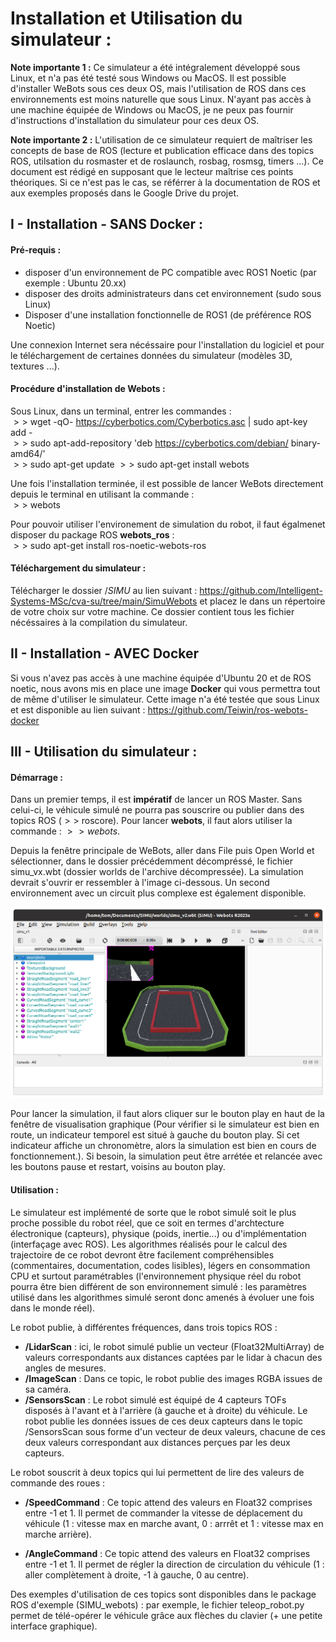 # Installation et Utilisation du simulateur :
**Note importante 1 :** Ce simulateur a été intégralement développé sous Linux, et n'a pas été testé sous Windows ou MacOS. Il est possible d'installer WeBots sous ces deux OS, mais l'utilisation de ROS dans ces environnements est moins naturelle que sous Linux. N'ayant pas accès à une machine équipée de Windows ou MacOS, je ne peux pas fournir d'instructions d'installation du simulateur pour ces deux OS.   
  
**Note importante 2 :** L'utilisation de ce simulateur requiert de maîtriser les concepts de base de ROS (lecture et publication efficace dans des topics ROS, utilsation du rosmaster et de roslaunch, rosbag, rosmsg, timers ...). Ce document est rédigé en supposant que le lecteur maîtrise ces points théoriques. Si ce n'est pas le cas, se référrer à la documentation de ROS et aux exemples proposés dans le Google Drive du projet.  

## I - Installation - SANS Docker : 
#### Pré-requis : 
- disposer d'un environnement de PC compatible avec ROS1 Noetic (par exemple : Ubuntu 20.xx)
- disposer des droits administrateurs dans cet environnement (sudo sous Linux)
- Disposer d'une installation fonctionnelle de ROS1 (de préférence ROS Noetic)

Une connexion Internet sera nécéssaire pour l'installation du logiciel et pour le téléchargement de certaines données du simulateur (modèles 3D, textures ...). 

#### Procédure d'installation de Webots : 
Sous Linux, dans un terminal, entrer les commandes :   
$>>$ wget -qO- https://cyberbotics.com/Cyberbotics.asc | sudo apt-key add -  
$>>$ sudo apt-add-repository 'deb https://cyberbotics.com/debian/ binary-amd64/'  
$>>$ sudo apt-get update
$>>$ sudo apt-get install webots  
  
Une fois l'installation terminée,  il est possible de lancer WeBots directement depuis le terminal en utilisant la commande :  
$>>$ webots  
  
Pour pouvoir utiliser l'environement de simulation du robot, il faut égalmenet disposer du package ROS **webots_ros** :    
$>>$ sudo apt-get install ros-noetic-webots-ros

#### Téléchargement du simulateur : 
Télécharger le dossier $/SIMU$ au lien suivant : https://github.com/Intelligent-Systems-MSc/cva-su/tree/main/SimuWebots et placez le dans un répertoire de votre choix sur votre machine. Ce dossier contient tous les fichier nécéssaires à la compilation du simulateur. 

## II - Installation - AVEC Docker 
Si vous n'avez pas accès à une machine équipée d'Ubuntu 20 et de ROS noetic, nous avons mis en place une image **Docker** qui vous permettra tout de même d'utiliser le simulateur. Cette image n'a été testée que sous Linux et est disponible au lien suivant : https://github.com/Teiwin/ros-webots-docker

## III - Utilisation du simulateur : 
#### Démarrage : 
Dans un premier temps, il est **impératif** de lancer un ROS Master. Sans celui-ci, le véhicule simulé ne pourra pas souscrire ou publier dans des topics ROS ($>>$ roscore).  Pour lancer **webots**, il faut alors utiliser la commande : $>> webots$.  
  
Depuis la fenêtre principale de WeBots, aller dans File puis Open World  et sélectionner, dans le dossier précédemment décompréssé, le fichier simu_vx.wbt (dossier worlds de l'archive décompressée).  La simulation devrait s'ouvrir er ressembler à l'image ci-dessous. Un second environnement avec un circuit plus complexe est également disponible.   

<img src="https://github.com/Intelligent-Systems-MSc/cva-su/blob/main/SimuWebots/SIMU.png" width="600">  
  
Pour lancer la simulation, il faut alors cliquer sur le bouton  play en haut de la fenêtre de visualisation graphique (Pour vérifier si le simulateur est bien en route, un indicateur temporel est situé à gauche du bouton play. Si cet indicateur affiche un chronomètre, alors la simulation est bien en cours de fonctionnement.). Si besoin, la simulation peut être arrétée et relancée avec les boutons pause et restart, voisins au bouton play. 

#### Utilisation : 
Le simulateur est implémenté de sorte que le robot simulé soit le plus proche possible du robot réel, que ce soit en termes d'archtecture électronique (capteurs), physique (poids, inertie...) ou d'implémentation (interfaçage avec ROS). Les algorithmes réalisés pour le calcul des trajectoire de ce robot devront être facilement compréhensibles (commentaires, documentation, codes lisibles), légers en consommation CPU et surtout paramétrables (l'environnement physique réel du robot pourra être bien différent de son environnement simulé : les paramètres utilisé dans les algorithmes simulé seront donc amenés à évoluer une fois dans le monde réel).    
  
Le robot publie, à différentes fréquences, dans trois topics ROS : 
- **/LidarScan** : ici, le robot simulé publie un vecteur (Float32MultiArray) de valeurs correspondants aux distances captées par le lidar à chacun des angles de mesures. 
- **/ImageScan** : Dans ce topic, le robot publie des images RGBA issues de sa caméra.
- **/SensorsScan** : Le robot simulé est équipé de 4 capteurs TOFs disposés à l'avant et à l'arrière (à gauche et à droite) du véhicule. Le robot publie les données issues de ces deux capteurs dans le topic /SensorsScan sous forme d'un vecteur de deux valeurs, chacune de ces deux valeurs correspondant aux distances perçues par les deux capteurs.  
  
Le robot souscrit à deux topics qui lui permettent de lire des valeurs de commande des roues :
- **/SpeedCommand**  : Ce topic attend des valeurs en Float32 comprises entre -1 et 1. Il permet de commander la vitesse de déplacement du véhicule (1 : vitesse max en marche avant, 0 : arrrêt et 1 : vitesse max en marche arrière).  

- **/AngleCommand**  : Ce topic attend des valeurs en Float32 comprises entre -1 et 1. Il permet de régler la direction de circulation du véhicule (1 : aller complètement à droite, -1 à gauche, 0 au centre).  
  
Des exemples d'utilisation de ces topics sont disponibles dans le package ROS d'exemple (SIMU_webots) : par exemple, le fichier teleop_robot.py permet de télé-opérer le véhicule grâce aux flèches du clavier (+ une petite interface graphique). 
